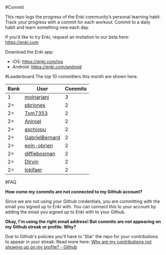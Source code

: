 #Commit

This repo logs the progress of the Enki community’s personal learning habit. Track your progress with a commit for each workout. Commit to a daily habit and learn something new each day.

If you’d like to try Enki, request an invitation to our beta here: https://enki.com

Download the Enki app: 
 - iOS: https://enki.com/ios
 - Android: https://enki.com/android

#Leaderboard
The top 10 committers this month are shown here.

| Rank | User | Commits |
|------|------|---------|
|1|[molnarjani](https://github.com/molnarjani)|3|
|2=|[pbriones](https://github.com/pbriones)|2|
|2=|[Tom7353](https://github.com/Tom7353)|2|
|2=|[Aniroel](https://github.com/Aniroel)|2|
|2=|[aschiopu](https://github.com/aschiopu)|2|
|2=|[GabrielBernard](https://github.com/GabrielBernard)|2|
|2=|[eoin-obrien](https://github.com/eoin-obrien)|2|
|2=|[diffiebosman](https://github.com/diffiebosman)|2|
|2=|[DIrvin](https://github.com/DIrvin)|2|
|2=|[lokifaer](https://github.com/lokifaer)|2|

#FAQ

**How come my commits are not connected to my Github account?**

Since we are not using your Github credentials, you are committing with the email you signed up to Enki with. You can connect this to your account by adding the email you signed up to Enki with to your Github.

**Okay, I'm using the right email address! But commits are not appearing on my Github streak or profile. Why?**

Due to Github's policies you'll have to 'Star' the repo for your contributions to appear in your streak. Read more here: [Why are my contributions not showing up on my profile? - Github](https://help.github.com/articles/why-are-my-contributions-not-showing-up-on-my-profile/)
